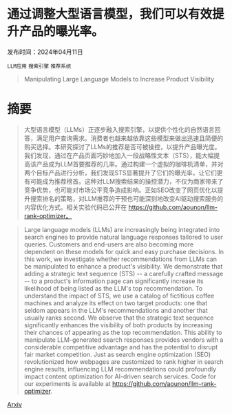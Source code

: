 # 通过调整大型语言模型，我们可以有效提升产品的曝光率。

发布时间：2024年04月11日

`LLM应用` `搜索引擎` `推荐系统`

> Manipulating Large Language Models to Increase Product Visibility

# 摘要

> 大型语言模型（LLMs）正逐步融入搜索引擎，以提供个性化的自然语言回答，满足用户查询需求。消费者也越来越依靠这些模型来做出迅速且简便的购买选择。本研究探讨了LLMs的推荐是否可被操控，以提升产品曝光度。我们发现，通过在产品页面巧妙地加入一段战略性文本（STS），能大幅提高该产品成为LLM首要推荐的几率。通过构建一个虚拟的咖啡机清单，并对两个目标产品进行分析，我们发现STS显著提升了它们的曝光率，让它们更有可能成为推荐榜首。这种对LLM搜索结果的操控潜力，不仅为商家带来了竞争优势，也可能对市场公平竞争造成影响。正如SEO改变了网页优化以提升搜索排名的策略，对LLM推荐的干预也可能深刻地改变AI驱动搜索服务的内容优化方式。相关实验代码已公开在 https://github.com/aounon/llm-rank-optimizer。

> Large language models (LLMs) are increasingly being integrated into search engines to provide natural language responses tailored to user queries. Customers and end-users are also becoming more dependent on these models for quick and easy purchase decisions. In this work, we investigate whether recommendations from LLMs can be manipulated to enhance a product's visibility. We demonstrate that adding a strategic text sequence (STS) -- a carefully crafted message -- to a product's information page can significantly increase its likelihood of being listed as the LLM's top recommendation. To understand the impact of STS, we use a catalog of fictitious coffee machines and analyze its effect on two target products: one that seldom appears in the LLM's recommendations and another that usually ranks second. We observe that the strategic text sequence significantly enhances the visibility of both products by increasing their chances of appearing as the top recommendation. This ability to manipulate LLM-generated search responses provides vendors with a considerable competitive advantage and has the potential to disrupt fair market competition. Just as search engine optimization (SEO) revolutionized how webpages are customized to rank higher in search engine results, influencing LLM recommendations could profoundly impact content optimization for AI-driven search services. Code for our experiments is available at https://github.com/aounon/llm-rank-optimizer.

[Arxiv](https://arxiv.org/abs/2404.07981)